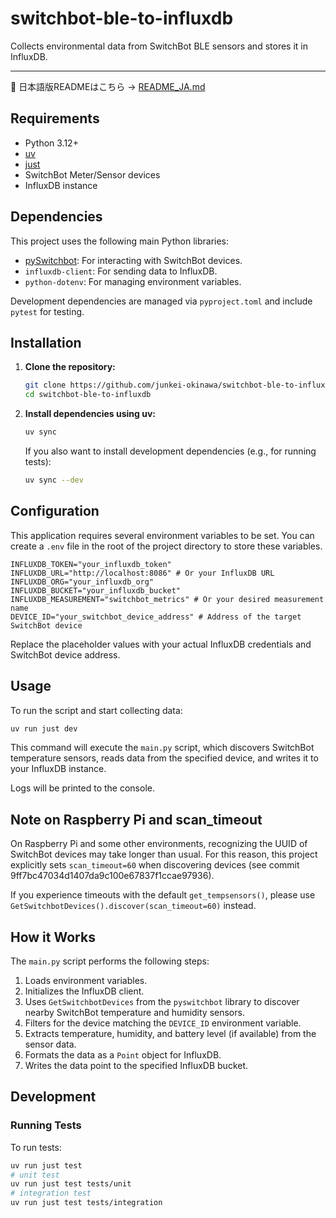 # switchbot-ble-to-influxdb

Collects environmental data from SwitchBot BLE sensors and stores it in InfluxDB.

---

:book: 日本語版READMEはこちら → [README_JA.md](./README_JA.md)

## Requirements

*   Python 3.12+
*   [uv](https://github.com/astral-sh/uv)
*   [just](https://github.com/casey/just)
*   SwitchBot Meter/Sensor devices
*   InfluxDB instance

## Dependencies

This project uses the following main Python libraries:

*   [pySwitchbot](https://github.com/sblibs/pySwitchbot): For interacting with SwitchBot devices.
*   `influxdb-client`: For sending data to InfluxDB.
*   `python-dotenv`: For managing environment variables.

Development dependencies are managed via `pyproject.toml` and include `pytest` for testing.

## Installation

1.  **Clone the repository:**
    ```bash
    git clone https://github.com/junkei-okinawa/switchbot-ble-to-influxdb.git
    cd switchbot-ble-to-influxdb
    ```

2.  **Install dependencies using uv:**
    ```bash
    uv sync
    ```
    If you also want to install development dependencies (e.g., for running tests):
    ```bash
    uv sync --dev
    ```

## Configuration

This application requires several environment variables to be set. You can create a `.env` file in the root of the project directory to store these variables.

```env
INFLUXDB_TOKEN="your_influxdb_token"
INFLUXDB_URL="http://localhost:8086" # Or your InfluxDB URL
INFLUXDB_ORG="your_influxdb_org"
INFLUXDB_BUCKET="your_influxdb_bucket"
INFLUXDB_MEASUREMENT="switchbot_metrics" # Or your desired measurement name
DEVICE_ID="your_switchbot_device_address" # Address of the target SwitchBot device
```

Replace the placeholder values with your actual InfluxDB credentials and SwitchBot device address.

## Usage

To run the script and start collecting data:

```bash
uv run just dev
```

This command will execute the `main.py` script, which discovers SwitchBot temperature sensors, reads data from the specified device, and writes it to your InfluxDB instance.

Logs will be printed to the console.

## Note on Raspberry Pi and scan_timeout

On Raspberry Pi and some other environments, recognizing the UUID of SwitchBot devices may take longer than usual. For this reason, this project explicitly sets `scan_timeout=60` when discovering devices (see commit 9ff7bc47034d1407da9c100e67837f1ccae97936).

If you experience timeouts with the default `get_tempsensors()`, please use `GetSwitchbotDevices().discover(scan_timeout=60)` instead.

## How it Works

The `main.py` script performs the following steps:
1.  Loads environment variables.
2.  Initializes the InfluxDB client.
3.  Uses `GetSwitchbotDevices` from the `pyswitchbot` library to discover nearby SwitchBot temperature and humidity sensors.
4.  Filters for the device matching the `DEVICE_ID` environment variable.
5.  Extracts temperature, humidity, and battery level (if available) from the sensor data.
6.  Formats the data as a `Point` object for InfluxDB.
7.  Writes the data point to the specified InfluxDB bucket.

## Development

### Running Tests

To run tests:
```bash
uv run just test
# unit test
uv run just test tests/unit
# integration test
uv run just test tests/integration
```
